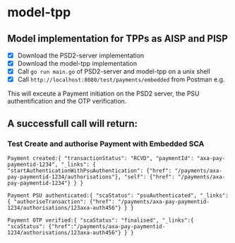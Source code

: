 # model-tpp
## Model implementation for TPPs as AISP and PISP

- [x] Download the PSD2-server implementation 
- [x] Download the model-tpp implementation 
- [x] Call `go run main.go` of PSD2-server and model-tpp on a unix shell
- [x] Call `http://localhost:8080/test/payments/embedded` from Postman e.g. 

This will exceute a Payment initiation on the PSD2 server, the PSU authentification and the OTP verification. 

## A successfull call will return: 

### Test Create and authorise Payment with Embedded SCA

`Payment created:{
		"transactionStatus": "RCVD",
		"paymentId": "axa-pay-paymentid-1234",
		"_links": {
	"startAuthenticationWithPsuAuthentication": {"href": "/payments/axa-pay-paymentid-1234/authorisations"},
	"self": {"href": "/payments/axa-pay-paymentid-1234"} }
	}`

`Payment PSU authenticated:{
		"scaStatus": "psuAuthenticated",
	  "_links":{
	  "authoriseTransaction": {"href": "/payments/axa-pay-paymentid-1234/authorisations/123axa-auth456"}
		}
	  }`
	  
`Payment OTP verified:{
		"scaStatus": "finalised",
		"_links":{
	  "scaStatus": {"href":"/payments/axa-pay-paymentid-1234/authorisations/123axa-auth456"}
	  } }`
